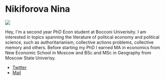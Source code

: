 # Nikiforova Nina

![](https://github.com/nikiforovanina/nikiforovanina/IMAGE.jpg?raw=true)

Hey,  I'm a second year PhD Econ student at Bocconi Univerisity. I am interested in topics spanning the literature of political economy and political science, such as authoritarianism, collective actions problems, collective memory and others. Before starting my PhD I earned MA in economics from New Economic School in Moscow and BSc and MSc in Geography from Moscow State Univerisy.


+ [Twitter](https://twitter.com/nikiforovannina) 
+ [Mail](mailto:nina.nikiforova@phd.unibocconi.it) 
